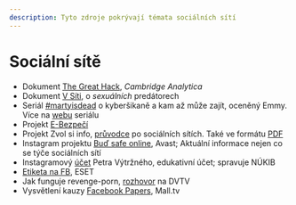 ```yaml
---
description: Tyto zdroje pokrývají témata sociálních sítí
---
```


# Sociální sítě

* Dokument [The Great Hack](https://www.csfd.cz/film/688510-velky-hack/komentare/), _Cambridge Analytica_
* Dokument [V Síti](https://www.csfd.cz/film/720753-v-siti/), o _sexuálních_ predátorech
* Seriál [#martyisdead](https://www.mall.tv/martyisdead) o kyberšikaně a kam až může zajít, oceněný Emmy. Více na [webu](https://www.martyisdead.cz/) seriálu
* Projekt [E-Bezpečí](http://www.e-bezpeci.cz/)
* Projekt Zvol si info, [průvodce](https://zvolsi.info/pruvodce-po-socialnich-sitich/) po sociálních sítích. Také ve formátu [PDF](https://zvolsi.info/app/uploads/2019/12/Pruvodce\_po\_socialnich\_sitich.pdf)
* Instagram projektu [Buď safe online](https://www.instagram.com/bud.safe.online/?hl=cs), Avast; Aktuální informace nejen co se týče sociálních sítí
* Instagramový [účet](https://www.instagram.com/petr.vytrzny/?hl=cs) Petra Výtržného, edukativní účet; spravuje NÚKIB
* [Etiketa na FB](https://www.welivesecurity.com/2021/02/04/facebook-etiquette-behaviors-avoid/), ESET
* Jak funguje revenge-porn, [rozhovor](https://www.dvtv.cz/video/pornografie-z-pomsty-jsou-to-bolestne-pribehy-zrady-obeti-si-to-davaji-za-vinu-rika-patockova) na DVTV
* Vysvětlení kauzy [Facebook Papers](https://www.mall.tv/jirka-vysvetluje-veci/facebook-papers-interni-dokumenty-odkryvaji-sokujici-skutecnost), Mall.tv

